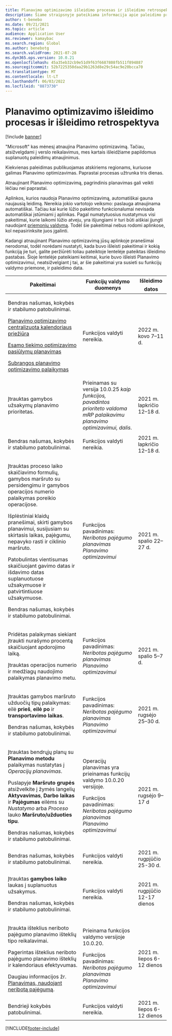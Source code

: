 ```yaml
---
title: Planavimo optimizavimo išleidimo procesas ir išleidimo retrospektyva
description: Šiame straipsnyje pateikiama informacija apie paleidimo procesą ir planavimo optimizavimo paleidimo retrospektyvą.
author: t-benebo
ms.date: 09/21/2021
ms.topic: article
audience: Application User
ms.reviewer: kamaybac
ms.search.region: Global
ms.author: benebotg
ms.search.validFrom: 2021-07-28
ms.dyn365.ops.version: 10.0.21
ms.openlocfilehash: 45a35eb32cb9e51d9f63f6687808fb511f894887
ms.sourcegitcommit: 52b7225350daa29b1263d8e29c54ac9e20bcca70
ms.translationtype: MT
ms.contentlocale: lt-LT
ms.lasthandoff: 06/03/2022
ms.locfileid: "8873730"
---
```

# <a name="planning-optimization-release-process-and-release-history"></a>Planavimo optimizavimo išleidimo procesas ir išleidimo retrospektyva

[!include [banner](../../includes/banner.md)]

"Microsoft" kas mėnesį atnaujina Planavimo optimizavimą. Tačiau, atsižvelgdami į verslo reikalavimus, mes kartais išleidžiame papildomus suplanuotų paleidimų atnaujinimus.

Kiekvienas paleidimas publikuojamas atskiriems regionams, kuriuose galimas Planavimo optimizavimas. Paprastai procesas užtrunka tris dienas.

Atnaujinant Planavimo optimizavimą, pagrindinis planavimas gali veikti lėčiau nei paprastai.

Aplinkos, kurios naudoja Planavimo optimizavimą, automatiškai gauna naujausią leidimą. Nereikia jokio vartotojo veiksmo: paslauga atnaujinama automatiškai. Tačiau kai kurie lūžio pakeitimo funkcionalumai nevisada automatiškai įstūmiami į aplinkas. Pagal numatytuosius nustatymus visi pakeitimai, kurie laikomi lūžio atveju, yra išjungiami ir turi būti aiškiai įjungti naudojant [priemonių valdymą](../../../fin-ops-core/fin-ops/get-started/feature-management/feature-management-overview.md). Todėl šie pakeitimai nebus rodomi aplinkose, kol nepasirinksite juos įgalinti.

Kadangi atnaujinant Planavimo optimizavimą jūsų aplinkoje pranešimai nerodomai, todėl norėdami nustatyti, kada buvo išleisti pakeitimai ir kokią funkciją jie turi, galite peržiūrėti toliau pateiktoje lentelėje pateiktas išleidimo pastabas. Šioje lentelėje pateikiami keitimai, kurie buvo išleisti Planavimo optimizavimui, neatsižvelgiant į tai, ar šie pakeitimai yra susieti su funkcijų valdymo priemone, ir paleidimo data.

| Pakeitimai | Funkcijų valdymo duomenys | Išleidimo datos |
|---|---|---|
| <p>Bendras našumas, kokybės ir stabilumo patobulinimai.<p>[Planavimo optimizavimo centralizuota kalendoriaus priežiūra](../supply-chain-calendars-master-planning.md)<p>[Esamo tiekimo optimizavimo pasiūlymų planavimas](../action-messages.md)<p>[Subrangos planavimo optimizavimo palaikymas](../../production-control/manage-subcontract-work-production.md) | Funkcijos valdyti nereikia. | 2022 m. kovo 7–11 d. |
| <p>Įtrauktas gamybos užsakymų planavimo prioritetas. | Prieinamas su versija 10.0.25 *kaip funkcijos, pavadintos prioriteto valdoma mRP palaikavimu planavimo optimizavimui, dalis*. | 2021 m. lapkričio 12–18 d. |
| <p>Bendras našumas, kokybės ir stabilumo patobulinimai. | Funkcijos valdyti nereikia. | 2021 m. lapkričio 12–18 d. |
| <p>Įtrauktas proceso laiko skaičiavimo formulių, gamybos maršruto su persidengimu ir gamybos operacijos numerio palaikymas poreikio operacijose.</p><p>Išplėstiniai klaidų pranešimai, skirti gamybos planavimui, susijusiam su skirtasis laikas, pajėgumu, nepavyko rasti ir ciklinio maršruto.</p><p>Patobulintas vientisumas skaičiuojant gavimo datas ir išdavimo datas suplanuotuose užsakymuose ir patvirtintiuose užsakymuose.</p><p>Bendras našumas, kokybės ir stabilumo patobulinimai. | Funkcijos pavadinimas: *Neribotas pajėgumo planavimas Planavimo optimizavimui* | 2021 m. spalio 22–27 d. |
| <p>Pridėtas palaikymas siekiant įtraukti nurašymo procentą skaičiuojant apdorojimo laiką.</p><p>Įtrauktas operacijos numerio ir medžiagų naudojimo palaikymas planavimo metu. | Funkcijos pavadinimas: *Neribotas pajėgumo planavimas Planavimo optimizavimui* | 2021 m. spalio 5–7 d. |
| <p>Įtrauktas gamybos maršruto užduočių tipų palaikymas: eilė **prieš**, **eilė po** ir **transportavimo laikas**.</p><p>Bendras našumas, kokybės ir stabilumo patobulinimai. | Funkcijos pavadinimas: *Neribotas pajėgumo planavimas Planavimo optimizavimui* | 2021 m. rugsėjo 25–30 d. |
| <p>Įtrauktas bendrųjų planų su **Planavimo metodu** palaikymas nustatytas į *Operacijų planavimas*.</p><p>Puslapyje **Maršruto grupės** atsižvelkite į žymės langelių **Aktyvavimas**, **Darbo laikas** ir **Pajėgumas** eilėms su *Nustatymo* arba *Proceso* lauko **Maršruto/užduoties tipu**. </p><p>Bendras našumas, kokybės ir stabilumo patobulinimai. | <p>Operacijų planavimas yra prieinamas funkcijų valdymo 10.0.20 versijoje.</p><p>Funkcijos pavadinimas: *Neribotas pajėgumo planavimas Planavimo optimizavimui*</p>  | 2021 m. rugsėjo 9–17 d |
| Bendras našumas, kokybės ir stabilumo patobulinimai. | Funkcijos valdyti nereikia. | 2021 m. rugpjūčio 25-30 d. |
| <p>Įtrauktas **gamybos laiko** laukas į suplanuotus užsakymus.</p><p>Bendras našumas, kokybės ir stabilumo patobulinimai.</p> | Funkcijos valdyti nereikia. | 2021 m. rugpjūčio 12-17 dienos |
| <p>Įtraukta išteklius neriboto pajėgumo planavimo išteklių tipo reikalavimai.</p><p>Pagerintas išteklius neriboto pajėgumo planavimo išteklių ir kalendoriaus efektyvumas.</p><p>Daugiau informacijos žr. [Planavimas, naudojant neribotą pajėgumą](infinite-capacity-planning.md). | <p>Prieinama funkcijos valdymo versijoje 10.0.20.</p><p>Funkcijos pavadinimas: *Neribotas pajėgumo planavimas Planavimo optimizavimui*</p> | 2021 m. liepos 6-12 dienos |
| Bendrieji kokybės patobulinimai. | Funkcijos valdyti nereikia. | 2021 m. liepos 6-12 dienos |

[!INCLUDE[footer-include](../../../includes/footer-banner.md)]
